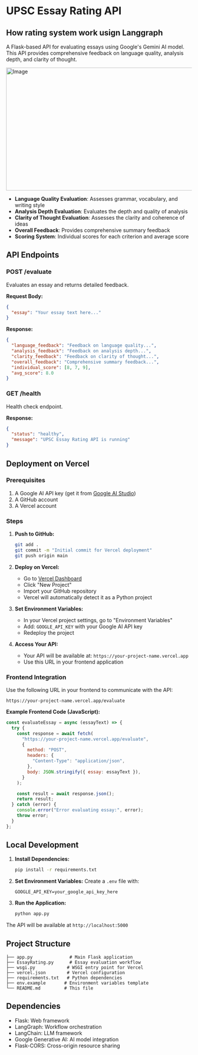 # UPSC Essay Rating API
## How rating system work usign Langgraph

A Flask-based API for evaluating essays using Google's Gemini AI model. This API provides comprehensive feedback on language quality, analysis depth, and clarity of thought.

<img width="591" height="333" alt="Image" src="https://github.com/user-attachments/assets/d943a1c6-ab6d-4e3e-a961-0784dcbbc073" />

- **Language Quality Evaluation**: Assesses grammar, vocabulary, and writing style
- **Analysis Depth Evaluation**: Evaluates the depth and quality of analysis
- **Clarity of Thought Evaluation**: Assesses the clarity and coherence of ideas
- **Overall Feedback**: Provides comprehensive summary feedback
- **Scoring System**: Individual scores for each criterion and average score

## API Endpoints

### POST /evaluate

Evaluates an essay and returns detailed feedback.

**Request Body:**

```json
{
  "essay": "Your essay text here..."
}
```

**Response:**

```json
{
  "language_feedback": "Feedback on language quality...",
  "analysis_feedback": "Feedback on analysis depth...",
  "clarity_feedback": "Feedback on clarity of thought...",
  "overall_feedback": "Comprehensive summary feedback...",
  "individual_score": [8, 7, 9],
  "avg_score": 8.0
}
```

### GET /health

Health check endpoint.

**Response:**

```json
{
  "status": "healthy",
  "message": "UPSC Essay Rating API is running"
}
```

## Deployment on Vercel

### Prerequisites

1. A Google AI API key (get it from [Google AI Studio](https://aistudio.google.com/app/apikey))
2. A GitHub account
3. A Vercel account

### Steps

1. **Push to GitHub:**

   ```bash
   git add .
   git commit -m "Initial commit for Vercel deployment"
   git push origin main
   ```

2. **Deploy on Vercel:**

   - Go to [Vercel Dashboard](https://vercel.com/dashboard)
   - Click "New Project"
   - Import your GitHub repository
   - Vercel will automatically detect it as a Python project

3. **Set Environment Variables:**

   - In your Vercel project settings, go to "Environment Variables"
   - Add: `GOOGLE_API_KEY` with your Google AI API key
   - Redeploy the project

4. **Access Your API:**
   - Your API will be available at: `https://your-project-name.vercel.app`
   - Use this URL in your frontend application

### Frontend Integration

Use the following URL in your frontend to communicate with the API:

```
https://your-project-name.vercel.app/evaluate
```

**Example Frontend Code (JavaScript):**

```javascript
const evaluateEssay = async (essayText) => {
  try {
    const response = await fetch(
      "https://your-project-name.vercel.app/evaluate",
      {
        method: "POST",
        headers: {
          "Content-Type": "application/json",
        },
        body: JSON.stringify({ essay: essayText }),
      }
    );

    const result = await response.json();
    return result;
  } catch (error) {
    console.error("Error evaluating essay:", error);
    throw error;
  }
};
```

## Local Development

1. **Install Dependencies:**

   ```bash
   pip install -r requirements.txt
   ```

2. **Set Environment Variables:**
   Create a `.env` file with:

   ```
   GOOGLE_API_KEY=your_google_api_key_here
   ```

3. **Run the Application:**
   ```bash
   python app.py
   ```

The API will be available at `http://localhost:5000`

## Project Structure

```
├── app.py              # Main Flask application
├── EssayRating.py      # Essay evaluation workflow
├── wsgi.py            # WSGI entry point for Vercel
├── vercel.json        # Vercel configuration
├── requirements.txt   # Python dependencies
├── env.example       # Environment variables template
└── README.md         # This file
```

## Dependencies

- Flask: Web framework
- LangGraph: Workflow orchestration
- LangChain: LLM framework
- Google Generative AI: AI model integration
- Flask-CORS: Cross-origin resource sharing
